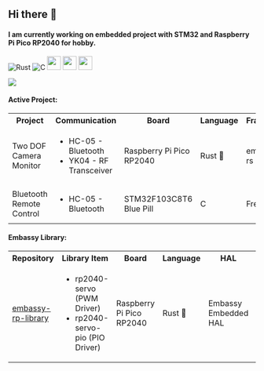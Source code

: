 ## Hi there 👋
#### I am currently working on embedded project with STM32 and Raspberry Pi Pico RP2040 for hobby. 

![Rust](https://img.shields.io/badge/rust-%23000000.svg?style=for-the-badge&logo=rust&logoColor=white)
![C](https://img.shields.io/badge/c-%2300599C.svg?style=for-the-badge&logo=c&logoColor=white)
<img src ="https://user-images.githubusercontent.com/32474027/105848287-1c024f00-6022-11eb-8a6f-6bdae761b44d.jpg" height=28)>
<img src ="https://substackcdn.com/image/fetch/f_auto,q_auto:good,fl_progressive:steep/https%3A%2F%2Fbucketeer-e05bbc84-baa3-437e-9518-adb32be77984.s3.amazonaws.com%2Fpublic%2Fimages%2F8b0afbee-2dcd-4ab4-8cb9-659a0fabc755_359x198.png" height=28)>
<img src ="https://m.media-amazon.com/images/S/abs-image-upload-na/d/AmazonStores/A1F83G8C2ARO7P/4087e55f2f303ebc54d6fa96c58fe3cc.w980.h290._CR0%2C47%2C980%2C196_SX980_.jpg" height=28)>

<img src="https://github-readme-stats.vercel.app/api/top-langs/?username=tutla53&layout=compact&theme=github_dark&hide=Makefile,CMake,RPC&size_weight=0.5&count_weight=0.5" align="center"/>

#### Active Project:
<table>
  <tr> 
    <th> Project </th>
    <th> Communication </th>
    <th> Board</th> 
    <th> Language</th> 
    <th> Framework</th> 
    <th> Repository</th> 
  </tr>
  <tr> 
    <td> Two DOF Camera Monitor</td> 
    <td> 
      <ul>
        <li>HC-05 - Bluetooth</li>
        <li>YK04 - RF Transceiver</li>
      </ul> 
    </td>
    <td> Raspberry Pi Pico<br>RP2040</td>
    <td> Rust 🦀</td>
    <td> embassy-rs   </td> 
    <td> <a href="https://github.com/tutla53/camera-monitor-robot">camera-monitor-robot</a>   </td>
  </tr>
  <tr> 
    <td> Bluetooth Remote Control</td> 
    <td> 
      <ul>
      <li> HC-05 - Bluetooth </li>
      <ul>
    </td>
    <td> STM32F103C8T6<br>Blue Pill</td>
    <td> C</td>
    <td> FreeRTOS </td> 
    <td> <a href="https://github.com/tutla53/remote-control-stm32.git">remote-control-stm32</a>   </td>
  </tr>

</table>

#### Embassy Library:

<table>
<tr> 
  <th> Repository</th> 
  <th> Library Item</th> 
  <th> Board</th> 
  <th> Language</th> 
  <th> HAL</th> 
  <th> Framework</th> 
</tr>
<tr> 
  <td> <a href= https://github.com/tutla53/embassy-rp-library.git>embassy-rp-library</a> </td>
  <td>
    <ul>
      <li>rp2040-servo (PWM Driver)</li>
      <li>rp2040-servo-pio (PIO Driver)</li>
     </ul>  
  </td> 
  <td> Raspberry Pi Pico RP2040</td>
  <td> Rust 🦀</td>
  <td> Embassy Embedded HAL  </td>
  <td> embassy-rs   </td> 
</tr>

</table>
